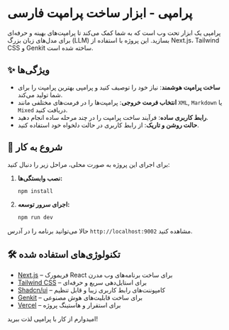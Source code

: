 # پرامپی - ابزار ساخت پرامپت فارسی

پرامپی یک ابزار تحت وب است که به شما کمک می‌کند تا پرامپت‌های بهینه و حرفه‌ای برای مدل‌های زبان بزرگ (LLM) بسازید. این پروژه با استفاده از Next.js، Tailwind CSS و Genkit ساخته شده است.

## ✨ ویژگی‌ها

- **ساخت پرامپت هوشمند**: نیاز خود را توصیف کنید و پرامپی بهترین پرامپت را برای شما تولید می‌کند.
- **انتخاب فرمت خروجی**: پرامپت‌ها را در فرمت‌های مختلفی مانند `XML`, `Markdown` یا `Mixed` دریافت کنید.
- **رابط کاربری ساده**: فرآیند ساخت پرامپت را در چند مرحله ساده انجام دهید.
- **حالت روشن و تاریک**: از رابط کاربری در حالت دلخواه خود استفاده کنید.

## 🚀 شروع به کار

برای اجرای این پروژه به صورت محلی، مراحل زیر را دنبال کنید:

1.  **نصب وابستگی‌ها:**
    ```bash
    npm install
    ```

2.  **اجرای سرور توسعه:**
    ```bash
    npm run dev
    ```

حالا می‌توانید برنامه را در آدرس `http://localhost:9002` مشاهده کنید.

## 🛠️ تکنولوژی‌های استفاده شده

- [Next.js](https://nextjs.org/) – فریمورک React برای ساخت برنامه‌های وب مدرن
- [Tailwind CSS](https://tailwindcss.com/) – برای استایل‌دهی سریع و حرفه‌ای
- [Shadcn/ui](https://ui.shadcn.com/) – کامپوننت‌های رابط کاربری زیبا و قابل تنظیم
- [Genkit](https://firebase.google.com/docs/genkit) – برای ساخت قابلیت‌های هوش مصنوعی
- [Vercel](https://vercel.com/) – برای استقرار و هاستینگ پروژه

امیدوارم از کار با پرامپی لذت ببرید!

